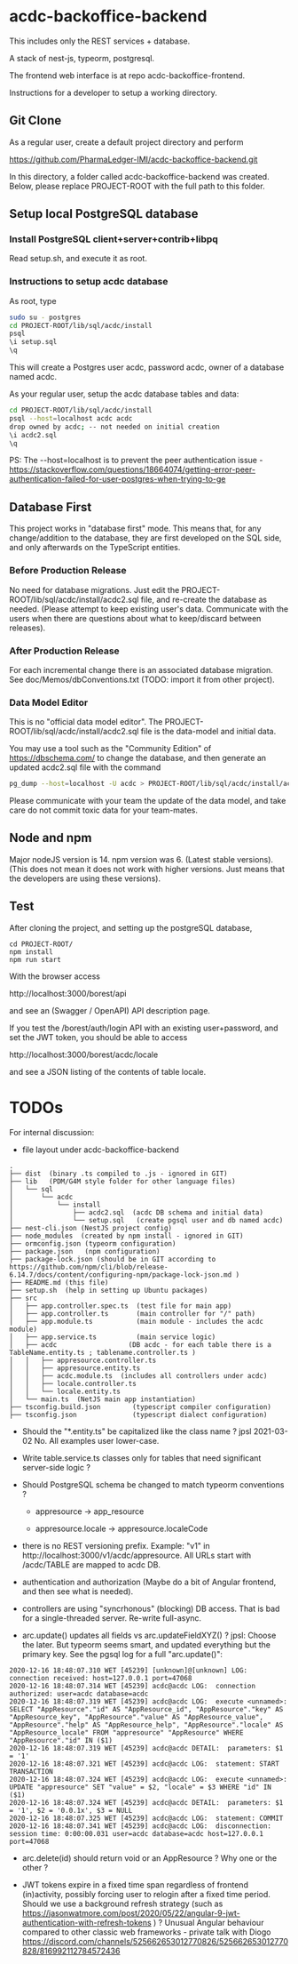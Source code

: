 # acdc-backoffice-backend

This includes only the REST services + database.

A stack of nest-js, typeorm, postgresql.

The frontend web interface is at repo acdc-backoffice-frontend.


Instructions for a developer to setup a working directory.

## Git Clone

As a regular user, create a default project directory and perform

https://github.com/PharmaLedger-IMI/acdc-backoffice-backend.git

In this directory, a folder called acdc-backoffice-backend was created.
Below, please replace PROJECT-ROOT with the full path to this folder.


## Setup local PostgreSQL database

### Install PostgreSQL client+server+contrib+libpq

Read setup.sh, and execute it as root.

### Instructions to setup acdc database

As root, type

```bash
sudo su - postgres
cd PROJECT-ROOT/lib/sql/acdc/install
psql
\i setup.sql
\q
```

This will create a Postgres user acdc, password acdc,
owner of a database named acdc.

As your regular user, setup the acdc database tables and data:

```bash
cd PROJECT-ROOT/lib/sql/acdc/install
psql --host=localhost acdc acdc
drop owned by acdc; -- not needed on initial creation
\i acdc2.sql
\q
```

PS: The --host=localhost is to prevent the peer authentication issue - https://stackoverflow.com/questions/18664074/getting-error-peer-authentication-failed-for-user-postgres-when-trying-to-ge


## Database First

This project works in "database first" mode. This means that, for any change/addition to the database, they are first developed on the SQL side, and only afterwards on the TypeScript entities.

### Before Production Release

No need for database migrations.
Just edit the PROJECT-ROOT/lib/sql/acdc/install/acdc2.sql file, and re-create the database as needed.
(Please attempt to keep existing user's data. Communicate with the users when there are questions about what to keep/discard between releases).

### After Production Release

For each incremental change there is an associated database migration. See doc/Memos/dbConventions.txt (TODO: import it from other project).

### Data Model Editor

This is no "official data model editor". The PROJECT-ROOT/lib/sql/acdc/install/acdc2.sql file is the data-model and initial data.

You may use a tool such as the "Community Edition" of
https://dbschema.com/
to change the database, and then generate an updated acdc2.sql file
with the command

```bash
pg_dump --host=localhost -U acdc > PROJECT-ROOT/lib/sql/acdc/install/acdc2.sql
```

Please communicate with your team the update of the data model, and take care
do not commit toxic data for your team-mates.

## Node and npm

Major nodeJS version is 14. npm version was 6. (Latest stable versions).
(This does not mean it does not work with higher versions. Just means that the developers are using these versions).

## Test

After cloning the project, and setting up the postgreSQL database, 
```
cd PROJECT-ROOT/
npm install
npm run start
```

With the browser access 

http://localhost:3000/borest/api

and see an (Swagger / OpenAPI) API description page.

If you test the /borest/auth/login API with an existing user+password,
and set the JWT token, you should be able to access

http://localhost:3000/borest/acdc/locale

and see a JSON listing of the contents of table locale.


# TODOs

For internal discussion:

* file layout under acdc-backoffice-backend
```
.
├── dist  (binary .ts compiled to .js - ignored in GIT)
├── lib   (PDM/G4M style folder for other language files)
│   └── sql
│       └── acdc
│           └── install
│               ├── acdc2.sql  (acdc DB schema and initial data)
│               └── setup.sql   (create pgsql user and db named acdc)
├── nest-cli.json (NestJS project config)
├── node_modules  (created by npm install - ignored in GIT)
├── ormconfig.json (typeorm configuration)
├── package.json   (npm configuration)
├── package-lock.json (should be in GIT according to https://github.com/npm/cli/blob/release-6.14.7/docs/content/configuring-npm/package-lock-json.md )
├── README.md (this file)
├── setup.sh  (help in setting up Ubuntu packages)
├── src
│   ├── app.controller.spec.ts  (test file for main app)
│   ├── app.controller.ts       (main controller for "/" path)
│   ├── app.module.ts           (main module - includes the acdc module)
│   ├── app.service.ts          (main service logic)
│   ├── acdc                  (DB acdc - for each table there is a TableName.entity.ts ; tablename.controller.ts )
│   │   ├── appresource.controller.ts
│   │   ├── appresource.entity.ts
│   │   ├── acdc.module.ts  (includes all controllers under acdc)
│   │   ├── locale.controller.ts
│   │   └── locale.entity.ts
│   └── main.ts  (NetJS main app instantiation)
├── tsconfig.build.json        (typescript compiler configuration)
├── tsconfig.json              (typescript dialect configuration)
```

* Should the "*.entity.ts" be capitalized like the class name ? jpsl 2021-03-02 No. All examples user lower-case.

* Write table.service.ts classes only for tables that need significant server-side logic ?

* Should PostgreSQL schema be changed to match typeorm conventions ?

    * appresource -> app_resource

    * appresource.locale -> appresource.localeCode

* there is no REST versioning prefix. Example: "v1" in http://localhost:3000/v1/acdc/appresource. All URLs start with /acdc/TABLE are mapped to acdc DB.

* authentication and authorization  (Maybe do a bit of Angular frontend, and then see what is needed).

* controllers are using "syncrhonous" (blocking) DB access. That is bad for a single-threaded server. Re-write full-async.

* arc.update() updates all fields vs arc.updateFieldXYZ() ? jpsl: Choose the later. But typeorm seems smart, and updated everything but the primary key. See the pgsql log for a full "arc.update()":

```
2020-12-16 18:48:07.310 WET [45239] [unknown]@[unknown] LOG:  connection received: host=127.0.0.1 port=47068
2020-12-16 18:48:07.314 WET [45239] acdc@acdc LOG:  connection authorized: user=acdc database=acdc
2020-12-16 18:48:07.319 WET [45239] acdc@acdc LOG:  execute <unnamed>: SELECT "AppResource"."id" AS "AppResource_id", "AppResource"."key" AS "AppResource_key", "AppResource"."value" AS "AppResource_value", "AppResource"."help" AS "AppResource_help", "AppResource"."locale" AS "AppResource_locale" FROM "appresource" "AppResource" WHERE "AppResource"."id" IN ($1)
2020-12-16 18:48:07.319 WET [45239] acdc@acdc DETAIL:  parameters: $1 = '1'
2020-12-16 18:48:07.321 WET [45239] acdc@acdc LOG:  statement: START TRANSACTION
2020-12-16 18:48:07.324 WET [45239] acdc@acdc LOG:  execute <unnamed>: UPDATE "appresource" SET "value" = $2, "locale" = $3 WHERE "id" IN ($1)
2020-12-16 18:48:07.324 WET [45239] acdc@acdc DETAIL:  parameters: $1 = '1', $2 = '0.0.1x', $3 = NULL
2020-12-16 18:48:07.325 WET [45239] acdc@acdc LOG:  statement: COMMIT
2020-12-16 18:48:07.341 WET [45239] acdc@acdc LOG:  disconnection: session time: 0:00:00.031 user=acdc database=acdc host=127.0.0.1 port=47068
```

* arc.delete(id) should return void or an AppResource ? Why one or the other ?

* JWT tokens expire in a fixed time span regardless of frontend (in)activity, possibly forcing user to relogin after a fixed time period. Should we use a background refresh strategy (such as https://jasonwatmore.com/post/2020/05/22/angular-9-jwt-authentication-with-refresh-tokens ) ? Unusual Angular behaviour compared to other classic web frameworks - private talk with Diogo https://discord.com/channels/525662653012770826/525662653012770828/816992112784572436

